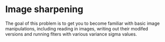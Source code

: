 # Image sharpening
The goal of this problem is to get you to become familiar with basic image manipulations, including reading in images, writing out their modifed versions and running flters with various variance sigma values.
